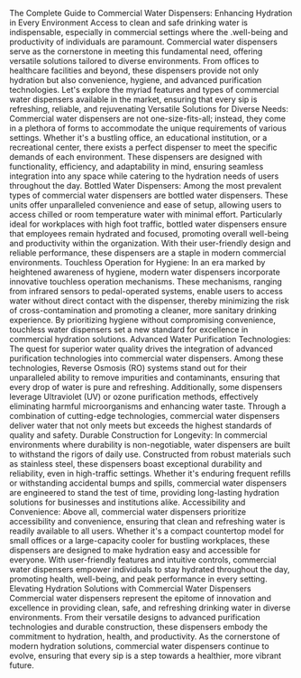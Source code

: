 The Complete Guide to Commercial Water Dispensers: Enhancing Hydration in Every Environment
Access to clean and safe drinking water is indispensable, especially in commercial settings where the .well-being and productivity of individuals are paramount. Commercial water dispensers serve as the cornerstone in meeting this fundamental need, offering versatile solutions tailored to diverse environments. From offices to healthcare facilities and beyond, these dispensers provide not only hydration but also convenience, hygiene, and advanced purification technologies. Let's explore the myriad features and types of commercial water dispensers available in the market, ensuring that every sip is refreshing, reliable, and rejuvenating
Versatile Solutions for Diverse Needs:
Commercial water dispensers are not one-size-fits-all; instead, they come in a plethora of forms to accommodate the unique requirements of various settings. Whether it's a bustling office, an educational institution, or a recreational center, there exists a perfect dispenser to meet the specific demands of each environment. These dispensers are designed with functionality, efficiency, and adaptability in mind, ensuring seamless integration into any space while catering to the hydration needs of users throughout the day.
Bottled Water Dispensers:
Among the most prevalent types of commercial water dispensers are bottled water dispensers. These units offer unparalleled convenience and ease of setup, allowing users to access chilled or room temperature water with minimal effort. Particularly ideal for workplaces with high foot traffic, bottled water dispensers ensure that employees remain hydrated and focused, promoting overall well-being and productivity within the organization. With their user-friendly design and reliable performance, these dispensers are a staple in modern commercial environments.
Touchless Operation for Hygiene:
In an era marked by heightened awareness of hygiene, modern water dispensers incorporate innovative touchless operation mechanisms. These mechanisms, ranging from infrared sensors to pedal-operated systems, enable users to access water without direct contact with the dispenser, thereby minimizing the risk of cross-contamination and promoting a cleaner, more sanitary drinking experience. By prioritizing hygiene without compromising convenience, touchless water dispensers set a new standard for excellence in commercial hydration solutions.
Advanced Water Purification Technologies:
The quest for superior water quality drives the integration of advanced purification technologies into commercial water dispensers. Among these technologies, Reverse Osmosis (RO) systems stand out for their unparalleled ability to remove impurities and contaminants, ensuring that every drop of water is pure and refreshing. Additionally, some dispensers leverage Ultraviolet (UV) or ozone purification methods, effectively eliminating harmful microorganisms and enhancing water taste. Through a combination of cutting-edge technologies, commercial water dispensers deliver water that not only meets but exceeds the highest standards of quality and safety.
Durable Construction for Longevity:
In commercial environments where durability is non-negotiable, water dispensers are built to withstand the rigors of daily use. Constructed from robust materials such as stainless steel, these dispensers boast exceptional durability and reliability, even in high-traffic settings. Whether it's enduring frequent refills or withstanding accidental bumps and spills, commercial water dispensers are engineered to stand the test of time, providing long-lasting hydration solutions for businesses and institutions alike.
Accessibility and Convenience:
Above all, commercial water dispensers prioritize accessibility and convenience, ensuring that clean and refreshing water is readily available to all users. Whether it's a compact countertop model for small offices or a large-capacity cooler for bustling workplaces, these dispensers are designed to make hydration easy and accessible for everyone. With user-friendly features and intuitive controls, commercial water dispensers empower individuals to stay hydrated throughout the day, promoting health, well-being, and peak performance in every setting.
Elevating Hydration Solutions with Commercial Water Dispensers
Commercial water dispensers represent the epitome of innovation and excellence in providing clean, safe, and refreshing drinking water in diverse environments. From their versatile designs to advanced purification technologies and durable construction, these dispensers embody the commitment to hydration, health, and productivity. As the cornerstone of modern hydration solutions, commercial water dispensers continue to evolve, ensuring that every sip is a step towards a healthier, more vibrant future.
